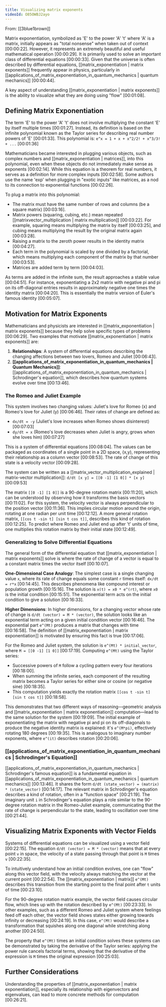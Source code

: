 ```yaml
---
title: Visualizing matrix exponents
videoId: O85OWBJ2ayo
---
```


From: [[3blue1brown]] <br/> 

Matrix exponentiation, symbolized as 'E' to the power 'A' 't' where 'A' is a matrix, initially appears as "total nonsense" when taken out of context <a class="yt-timestamp" data-t="00:00:22">[00:00:22]</a>. However, it represents an extremely beautiful and useful mathematical operation <a class="yt-timestamp" data-t="00:00:29">[00:00:29]</a>. It is primarily used to solve an important class of differential equations <a class="yt-timestamp" data-t="00:00:33">[00:00:33]</a>. Given that the universe is often described by differential equations, [[matrix_exponentiation | matrix exponents]] frequently appear in physics, particularly in [[applications_of_matrix_exponentiation_in_quantum_mechanics | quantum mechanics]] <a class="yt-timestamp" data-t="00:00:44">[00:00:44]</a>.

A key aspect of understanding [[matrix_exponentiation | matrix exponents]] is the ability to visualize what they are doing using "flow" <a class="yt-timestamp" data-t="00:01:08">[00:01:08]</a>.

## Defining Matrix Exponentiation

The term 'E' to the power 'A' 't' does not involve multiplying the constant 'E' by itself multiple times <a class="yt-timestamp" data-t="00:01:27">[00:01:27]</a>. Instead, its definition is based on the infinite polynomial known as the Taylor series for describing real number powers of 'E' <a class="yt-timestamp" data-t="00:01:33">[00:01:33]</a>. This polynomial is:
`e^x = 1 + x + x^2/2! + x^3/3! + ...` <a class="yt-timestamp" data-t="00:01:36">[00:01:36]</a>

Mathematicians became interested in plugging various objects, such as complex numbers and [[matrix_exponentiation | matrices]], into this polynomial, even when these objects do not immediately make sense as exponents <a class="yt-timestamp" data-t="00:02:14">[00:02:14]</a>. While this equation is a theorem for real numbers, it serves as a definition for more complex inputs <a class="yt-timestamp" data-t="00:02:58">[00:02:58]</a>. Some authors use the name 'exp' when plugging in "exotic inputs" like matrices, as a nod to its connection to exponential functions <a class="yt-timestamp" data-t="00:02:26">[00:02:26]</a>.

To plug a matrix into this polynomial:
*   The matrix must have the same number of rows and columns (be a square matrix) <a class="yt-timestamp" data-t="00:03:16">[00:03:16]</a>.
*   Matrix powers (squaring, cubing, etc.) mean repeated [[matrixvector_multiplication | matrix multiplication]] <a class="yt-timestamp" data-t="00:03:22">[00:03:22]</a>. For example, squaring means multiplying the matrix by itself <a class="yt-timestamp" data-t="00:03:25">[00:03:25]</a>, and cubing means multiplying the result by the original matrix again <a class="yt-timestamp" data-t="00:03:28">[00:03:28]</a>.
*   Raising a matrix to the zeroth power results in the identity matrix <a class="yt-timestamp" data-t="00:04:27">[00:04:27]</a>.
*   Each term in the polynomial is scaled by one divided by a factorial, which means multiplying each component of the matrix by that number <a class="yt-timestamp" data-t="00:03:53">[00:03:53]</a>.
*   Matrices are added term by term <a class="yt-timestamp" data-t="00:04:03">[00:04:03]</a>.

As terms are added in the infinite sum, the result approaches a stable value <a class="yt-timestamp" data-t="00:04:51">[00:04:51]</a>. For instance, exponentiating a 2x2 matrix with negative pi and pi on its off-diagonal entries results in approximately negative one times the identity matrix <a class="yt-timestamp" data-t="00:04:20">[00:04:20]</a>. This is essentially the matrix version of Euler's famous identity <a class="yt-timestamp" data-t="00:05:07">[00:05:07]</a>.

## Motivation for Matrix Exponents

Mathematicians and physicists are interested in [[matrix_exponentiation | matrix exponents]] because they help solve specific types of problems <a class="yt-timestamp" data-t="00:06:29">[00:06:29]</a>. Two examples that motivate [[matrix_exponentiation | matrix exponents]] are:
1.  **Relationships**: A system of differential equations describing the changing affections between two lovers, Romeo and Juliet <a class="yt-timestamp" data-t="00:06:43">[00:06:43]</a>.
2.  **[[applications_of_matrix_exponentiation_in_quantum_mechanics | Quantum Mechanics]]**: [[applications_of_matrix_exponentiation_in_quantum_mechanics | Schrodinger's equation]], which describes how quantum systems evolve over time <a class="yt-timestamp" data-t="00:13:46">[00:13:46]</a>.

### The Romeo and Juliet Example

This system involves two changing values: Juliet's love for Romeo (x) and Romeo's love for Juliet (y) <a class="yt-timestamp" data-t="00:06:46">[00:06:46]</a>. Their rates of change are defined as:
*   `dx/dt = -y` (Juliet's love increases when Romeo shows disinterest) <a class="yt-timestamp" data-t="00:07:03">[00:07:03]</a>
*   `dy/dt = x` (Romeo's love decreases when Juliet is angry, grows when she loves him) <a class="yt-timestamp" data-t="00:07:27">[00:07:27]</a>

This is a system of differential equations <a class="yt-timestamp" data-t="00:08:04">[00:08:04]</a>. The values can be packaged as coordinates of a single point in a 2D space, (x,y), representing their relationship as a column vector <a class="yt-timestamp" data-t="00:08:53">[00:08:53]</a>. The rate of change of this state is a velocity vector <a class="yt-timestamp" data-t="00:09:28">[00:09:28]</a>.

The system can be written as a [[matrix_vector_multiplication_explained | matrix-vector multiplication]]:
`d/dt [x y] = [[0 -1] [1 0]] * [x y]` <a class="yt-timestamp" data-t="00:09:53">[00:09:53]</a>

The matrix `[[0 -1] [1 0]]` is a 90-degree rotation matrix <a class="yt-timestamp" data-t="00:11:20">[00:11:20]</a>, which can be understood by observing how it transforms the basis vectors <a class="yt-timestamp" data-t="00:11:02">[00:11:02]</a>. For this system, the velocity vector is always perpendicular to the position vector <a class="yt-timestamp" data-t="00:11:36">[00:11:36]</a>. This implies circular motion around the origin, rotating at one radian per unit time <a class="yt-timestamp" data-t="00:12:12">[00:12:12]</a>. A more general rotation matrix, `[[cos t -sin t] [sin t cos t]]`, describes this kind of rotation <a class="yt-timestamp" data-t="00:12:25">[00:12:25]</a>. To predict where Romeo and Juliet end up after 't' units of time, one multiplies this rotation matrix by their initial state <a class="yt-timestamp" data-t="00:12:49">[00:12:49]</a>.

### Generalizing to Solve Differential Equations

The general form of the differential equation that [[matrix_exponentiation | matrix exponents]] solve is where the rate of change of a vector is equal to a constant matrix times the vector itself <a class="yt-timestamp" data-t="00:10:07">[00:10:07]</a>.

**One-Dimensional Case Analogy**:
The simplest case is a single changing value `x`, where its rate of change equals some constant `r` times itself: `dx/dt = r*x` <a class="yt-timestamp" data-t="00:14:45">[00:14:45]</a>. This describes phenomena like compound interest or population growth <a class="yt-timestamp" data-t="00:15:16">[00:15:16]</a>. The solution is `x(t) = x0 * e^(rt)`, where `x0` is the initial condition <a class="yt-timestamp" data-t="00:15:51">[00:15:51]</a>. The exponential term acts on the initial condition to give a solution <a class="yt-timestamp" data-t="00:16:33">[00:16:33]</a>.

**Higher Dimensions**:
In higher dimensions, for a changing vector whose rate of change is `d/dt (vector) = M * (vector)`, the solution looks like an exponential term acting on a given initial condition vector <a class="yt-timestamp" data-t="00:16:46">[00:16:46]</a>. The exponential part `e^(Mt)` produces a matrix that changes with time <a class="yt-timestamp" data-t="00:16:58">[00:16:58]</a>. The definition of [[matrix_exponentiation | matrix exponentiation]] is motivated by ensuring this fact is true <a class="yt-timestamp" data-t="00:17:06">[00:17:06]</a>.

For the Romeo and Juliet system, the solution is `e^(Mt) * initial_vector`, where `M = [[0 -1] [1 0]]` <a class="yt-timestamp" data-t="00:17:19">[00:17:19]</a>. Computing `e^(Mt)` using the Taylor series:
*   Successive powers of `M` follow a cycling pattern every four iterations <a class="yt-timestamp" data-t="00:18:00">[00:18:00]</a>.
*   When summing the infinite series, each component of the resulting matrix becomes a Taylor series for either sine or cosine (or negative sine) <a class="yt-timestamp" data-t="00:18:35">[00:18:35]</a>.
*   This computation yields exactly the rotation matrix `[[cos t -sin t] [sin t cos t]]` <a class="yt-timestamp" data-t="00:18:58">[00:18:58]</a>.

This demonstrates that two different ways of reasoning—geometric analysis and [[matrix_exponentiation | matrix exponentiation]] computation—lead to the same solution for the system <a class="yt-timestamp" data-t="00:19:09">[00:19:09]</a>. The initial example of exponentiating the matrix with negative pi and pi on its off-diagonals to produce the negative identity matrix is explained: it's `e^(M*pi)`, effectively rotating 180 degrees <a class="yt-timestamp" data-t="00:19:35">[00:19:35]</a>. This is analogous to imaginary number exponents, where `e^(it)` describes rotation <a class="yt-timestamp" data-t="00:20:06">[00:20:06]</a>.

### [[applications_of_matrix_exponentiation_in_quantum_mechanics | Schrodinger's Equation]]
[[applications_of_matrix_exponentiation_in_quantum_mechanics | Schrodinger's famous equation]] is a fundamental equation in [[applications_of_matrix_exponentiation_in_quantum_mechanics | quantum mechanics]] <a class="yt-timestamp" data-t="00:13:46">[00:13:46]</a>. It shares the form `d/dt (state_vector) = (matrix) * (state_vector)` <a class="yt-timestamp" data-t="00:14:17">[00:14:17]</a>. The relevant matrix in Schrodinger's equation describes a kind of rotation, often in a "function space" <a class="yt-timestamp" data-t="00:21:19">[00:21:19]</a>. The imaginary unit `i` in Schrodinger's equation plays a role similar to the 90-degree rotation matrix in the Romeo-Juliet example, communicating that the rate of change is perpendicular to the state, leading to oscillation over time <a class="yt-timestamp" data-t="00:21:44">[00:21:44]</a>.

## Visualizing Matrix Exponents with Vector Fields

Systems of differential equations can be visualized using a vector field <a class="yt-timestamp" data-t="00:22:15">[00:22:15]</a>. The equation `d/dt (vector) = M * (vector)` means that at every point `v` in space, the velocity of a state passing through that point is `M` times `v` <a class="yt-timestamp" data-t="00:22:35">[00:22:35]</a>.

To intuitively understand how an initial condition evolves, one can "flow" along this vector field, with the velocity always matching the vector at the current point <a class="yt-timestamp" data-t="00:22:54">[00:22:54]</a>. The [[matrix_exponentiation | matrix]] `e^(Mt)` describes this transition from the starting point to the final point after `t` units of time <a class="yt-timestamp" data-t="00:23:10">[00:23:10]</a>.

For the 90-degree rotation matrix example, the vector field causes circular flow, which lines up with the rotation described by `e^(Mt)` <a class="yt-timestamp" data-t="00:23:33">[00:23:33]</a>. In other examples, such as a different Romeo and Juliet system where feelings feed off each other, the vector field shows states either growing towards infinity or decreasing <a class="yt-timestamp" data-t="00:24:19">[00:24:19]</a>. In this case, `e^(Mt)` would describe a transformation that squishes along one diagonal while stretching along another <a class="yt-timestamp" data-t="00:24:50">[00:24:50]</a>.

The property that `e^(Mt)` times an initial condition solves these systems can be demonstrated by taking the derivative of the Taylor series: applying the power rule cancels factorial terms, showing that the derivative of the expression is `M` times the original expression <a class="yt-timestamp" data-t="00:25:03">[00:25:03]</a>.

## Further Considerations

Understanding the properties of [[matrix_exponentiation | matrix exponentiation]], especially its relationship with eigenvectors and eigenvalues, can lead to more concrete methods for computation <a class="yt-timestamp" data-t="00:26:21">[00:26:21]</a>.